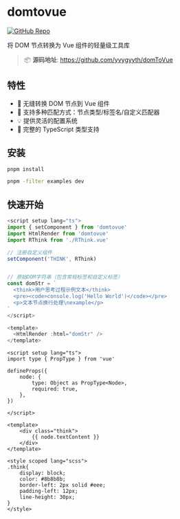 # domtovue 

[![GitHub Repo](https://img.shields.io/badge/GitHub-Repository-blue?style=flat-square&logo=github)](https://github.com/yvygyyth/domToVue)

将 DOM 节点转换为 Vue 组件的轻量级工具库

> 📦 ​**源码地址**: https://github.com/yvygyyth/domToVue

## 特性

- 🚀 无缝转换 DOM 节点到 Vue 组件
- 🔌 支持多种匹配方式：节点类型/标签名/自定义匹配器
- 💡 提供灵活的配置系统
- 🦾 完整的 TypeScript 类型支持

## 安装

```bash
pnpm install

pnpm -filter examples dev
```

## 快速开始

```typescript
<script setup lang="ts">
import { setComponent } from 'domtovue'
import HtmlRender from 'domtovue'
import RThink from './RThink.vue'

// 注册自定义组件
setComponent('THINK', RThink)


// 原始DOM字符串（包含常规标签和自定义标签）
const domStr = `
  <think>用户思考过程示例文本</think>
  <pre><code>console.log('Hello World')</code></pre>
  <p>文本节点换行处理\nexample</p>
`
</script>

<template>
  <HtmlRender :html="domStr" />
</template>

```

```vue组件
<script setup lang="ts">
import type { PropType } from 'vue'

defineProps({
    node: {
        type: Object as PropType<Node>,
        required: true,
    },
})

</script>

<template>
    <div class="think">
        {{ node.textContent }}
    </div>
</template>

<style scoped lang="scss">
.think{
    display: block;
    color: #8b8b8b;
    border-left: 2px solid #eee;
    padding-left: 12px;
    line-height: 30px;
}
</style>
```
